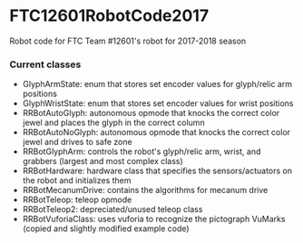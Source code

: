 # FTC12601RobotCode2017
Robot code for FTC Team #12601's robot for 2017-2018 season

### Current classes
- GlyphArmState: enum that stores set encoder values for glyph/relic arm positions
- GlyphWristState: enum that stores set encoder values for wrist positions
- RRBotAutoGlyph: autonomous opmode that knocks the correct color jewel and places the glyph in the correct column
- RRBotAutoNoGlyph: autonomous opmode that knocks the correct color jewel and drives to safe zone
- RRBotGlyphArm: controls the robot's glyph/relic arm, wrist, and grabbers (largest and most complex class)
- RRBotHardware: hardware class that specifies the sensors/actuators on the robot and initializes them
- RRBotMecanumDrive: contains the algorithms for mecanum drive
- RRBotTeleop: teleop opmode
- RRBotTeleop2: depreciated/unused teleop class
- RRBotVuforiaClass: uses vuforia to recognize the pictograph VuMarks (copied and slightly modified example code)
